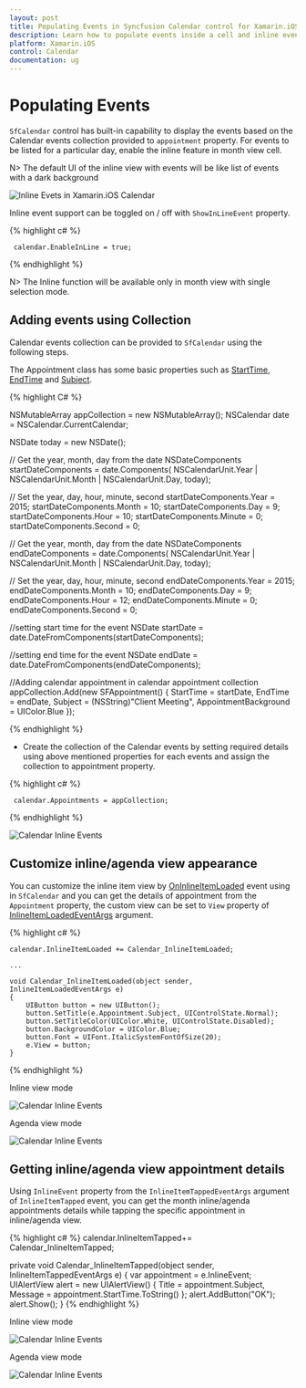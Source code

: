 ```yaml
---
layout: post
title: Populating Events in Syncfusion Calendar control for Xamarin.iOS
description: Learn how to populate events inside a cell and inline events descriptions
platform: Xamarin.iOS
control: Calendar
documentation: ug
---
```


# Populating Events

`SfCalendar` control has built-in capability to display the events based on the Calendar events collection provided to `appointment` property. For events to be listed for a particular day, enable the inline feature in month view cell.

N> The default UI of the inline view with events will be like list of events with a dark background

![Inline Evets in Xamarin.iOS Calendar](images/xamarin.ios-calendar-inline_events.png)                                        


Inline event support can be toggled on / off with `ShowInLineEvent` property.

{% highlight c# %}

	 calendar.EnableInLine = true;

{% endhighlight %}

N> The Inline function will be available only in month view with single selection mode.

## Adding events using Collection

Calendar events collection can be provided to `SfCalendar` using the following steps.

The Appointment class has some basic properties such as [StartTime](https://help.syncfusion.com/cr/xamarin-ios/Syncfusion.SfCalendar.iOS.SFAppointment.html#Syncfusion_SfCalendar_iOS_SFAppointment_StartTime), [EndTime](https://help.syncfusion.com/cr/xamarin-ios/Syncfusion.SfCalendar.iOS.SFAppointment.html#Syncfusion_SfCalendar_iOS_SFAppointment_EndTime) and [Subject](https://help.syncfusion.com/cr/xamarin-ios/Syncfusion.SfCalendar.iOS.SFAppointment.html#Syncfusion_SfCalendar_iOS_SFAppointment_Subject).

{% highlight C# %}
		   
NSMutableArray appCollection = new NSMutableArray();
NSCalendar date = NSCalendar.CurrentCalendar;

NSDate today = new NSDate();

// Get the year, month, day from the date
NSDateComponents startDateComponents = date.Components(
NSCalendarUnit.Year | NSCalendarUnit.Month | NSCalendarUnit.Day, today);

// Set the year, day, hour, minute, second
startDateComponents.Year = 2015;
startDateComponents.Month = 10;
startDateComponents.Day = 9;
startDateComponents.Hour = 10;
startDateComponents.Minute = 0;
startDateComponents.Second = 0;

// Get the year, month, day from the date
NSDateComponents endDateComponents = date.Components(
NSCalendarUnit.Year | NSCalendarUnit.Month | NSCalendarUnit.Day, today);

// Set the year, day, hour, minute, second
endDateComponents.Year = 2015;
endDateComponents.Month = 10;
endDateComponents.Day = 9;
endDateComponents.Hour = 12;
endDateComponents.Minute = 0;
endDateComponents.Second = 0;

//setting start time for the event
NSDate startDate = date.DateFromComponents(startDateComponents);

//setting end time for the event
NSDate endDate = date.DateFromComponents(endDateComponents);

//Adding calendar appointment in calendar appointment collection 
appCollection.Add(new SFAppointment()
{
    StartTime = startDate,
    EndTime = endDate,
    Subject = (NSString)"Client Meeting",
    AppointmentBackground = UIColor.Blue
});
		   
{% endhighlight %}

* Create the collection of the Calendar events by setting required details using above mentioned properties for each events and assign the collection to appointment property.

{% highlight c# %}

	 calendar.Appointments = appCollection;
	
{% endhighlight %}

![Calendar Inline Events](images/xamarin.ios-calendar-inline_event.png)        

## Customize inline/agenda view appearance
You can customize the inline item view by [OnInlineItemLoaded](https://help.syncfusion.com/cr/xamarin-ios/Syncfusion.SfCalendar.iOS.SFCalendar.html) event using in `SfCalendar` and you can get the details of appointment from the `Appointment` property, the custom view can be set to `View` property of [InlineItemLoadedEventArgs](https://help.syncfusion.com/cr/xamarin-iOS/Syncfusion.SfCalendar.iOS.InlineItemLoadedEventArgs.html) argument.

{% highlight c# %}

    calendar.InlineItemLoaded += Calendar_InlineItemLoaded; 

    ...

    void Calendar_InlineItemLoaded(object sender, InlineItemLoadedEventArgs e)
    {
        UIButton button = new UIButton();
        button.SetTitle(e.Appointment.Subject, UIControlState.Normal);
        button.SetTitleColor(UIColor.White, UIControlState.Disabled);
        button.BackgroundColor = UIColor.Blue;
        button.Font = UIFont.ItalicSystemFontOfSize(20);
        e.View = button;
    } 
{% endhighlight %}

Inline view mode

![Calendar Inline Events](images/Xamarin.iOS-Calendar-Inlineitemcustomview.png)

Agenda view mode

![Calendar Inline Events](images/Xamarin.iOS-Calendar-Agendaitemcustomview.png)

## Getting inline/agenda view appointment details

Using  `InlineEvent` property from the `InlineItemTappedEventArgs` argument of `InlineItemTapped` event, you can get the month inline/agenda appointments details while tapping the specific appointment in inline/agenda view.

{% highlight c# %}
calendar.InlineItemTapped+= Calendar_InlineItemTapped; 

private void Calendar_InlineItemTapped(object sender, InlineItemTappedEventArgs e)
{
    var appointment = e.InlineEvent;
    UIAlertView alert = new UIAlertView()
    {
        Title = appointment.Subject,
        Message = appointment.StartTime.ToString()
    };
    alert.AddButton("OK");
    alert.Show(); 
} 
{% endhighlight %}
                                
Inline view mode

![Calendar Inline Events](images/Xamarin.iOS-Calendar-Inlineitemtapped.png)

Agenda view mode

![Calendar Inline Events](images/Xamarin.iOS-Calendar-Agendaitemtapped.png)

